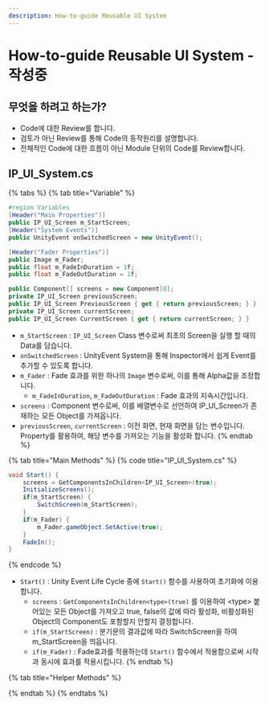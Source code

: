 ```yaml
---
description: How-to-guide Reusable UI System
---
```


# How-to-guide Reusable UI System - 작성중

## 무엇을 하려고 하는가?

* Code에 대한 Review를 합니다. 
* 검토가 아닌 Review를 통해 Code의 동작원리를 설명합니다.
* 전체적인 Code에 대한 흐름이 아닌 Module 단위의 Code를 Review합니다.

## IP\_UI\_System.cs

{% tabs %}
{% tab title="Variable" %}
```csharp
#region Variables
[Header("Main Properties")]
public IP_UI_Screen m_StartScreen;
[Header("System Events")]
public UnityEvent onSwitchedScreen = new UnityEvent();

[Header("Fader Properties")]
public Image m_Fader;
public float m_FadeInDuration = 1f;
public float m_FadeOutDuration = 1f;

public Component[] screens = new Component[0];
private IP_UI_Screen previousScreen;
public IP_UI_Screen PreviousScreen { get { return previousScreen; } }
private IP_UI_Screen currentScreen;
public IP_UI_Screen CurrentScreen { get { return currentScreen; } }
```

* `m_StartScreen` : `IP_UI_Screen` Class 변수로써 최초의 Screen을 실행 할 때의 Data를 담습니다.
* `onSwitchedScreen` : UnityEvent System을 통해 Inspector에서 쉽게 Event를 추가할 수 있도록 합니다.
* `m_Fader` : Fade 효과를 위한 하나의 `Image` 변수로써, 이를 통해 Alpha값을 조정합니다.
  * `m_FadeInDuration`, `m_FadeOutDuration` : Fade 효과의 지속시간입니다.
* `screens` : Component 변수로써, 이를 배열변수로 선언하여 IP\_UI\_Screen가 존재하는 모든 Object를 가져옵니다.
* `previousScreen`, `currentScreen` : 이전 화면, 현재 화면을 담는 변수입니다. Property를 활용하여, 해당 변수를 가져오는 기능을 활성화 합니다.
{% endtab %}

{% tab title="Main Methods" %}
{% code title="IP\_UI\_System.cs" %}
```csharp
void Start() {
    screens = GetComponentsInChildren<IP_UI_Screen>(true);
    InitializeScreens();
    if(m_StartScreen) {
        SwitchScreen(m_StartScreen);
    }
    if(m_Fader) {
        m_Fader.gameObject.SetActive(true);
    }
    FadeIn();
}
```
{% endcode %}

* `Start()` : Unity Event Life Cycle 중에 `Start()` 함수를 사용하여 초기화에 이용합니다.
  * `screens` : `GetComponentsInChildren<type>(true)` 를 이용하여 &lt;type&gt; 붙어있는 모든 Object를 가져오고 true, false의 값에 따라 활성화, 비활성화된 Object의 Component도 포함할지 안할지 결정합니다.
  * `if(m_StartScreen)` : 분기문의 결과값에 따라 SwitchScreen을 하여 m\_StartScreen을 띄웁니다.
  * `if(m_Fader)` : Fade효과를 적용하는데 `Start()` 함수에서 적용함으로써 시작과 동시에 효과를 적용시킵니다.
{% endtab %}

{% tab title="Helper Methods" %}

{% endtab %}
{% endtabs %}





